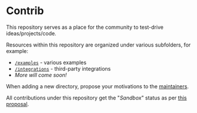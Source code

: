 # Contrib

This repository serves as a place for the community to test-drive ideas/projects/code. 

Resources within this repository are organized under various subfolders, for example:

- [`/examples`](examples/) - various examples
- [`/integrations`](integrations/) - third-party integrations
- *More will come soon!*

When adding a new directory, propose your motivations to the [maintainers](OWNERS).

All contributions under this repository get the "*Sandbox*" status as per [this proposal](https://github.com/falcosecurity/falco/blob/master/proposals/20200506-artifacts-scope-part-1.md#contrib).